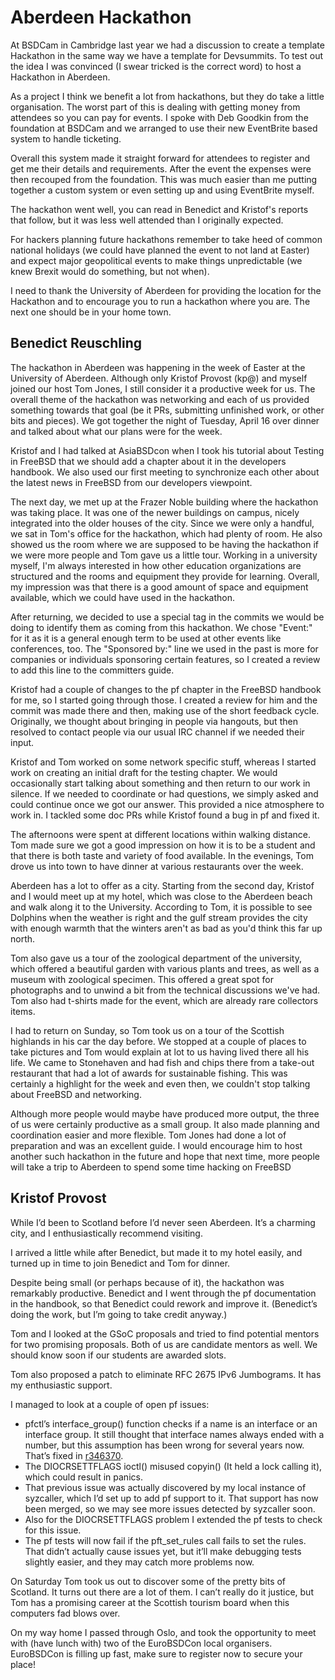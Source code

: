 # Aberdeen Hackathon

At BSDCam in Cambridge last year we had a discussion to create a template
Hackathon in the same way we have a template for Devsummits. To test out the
idea I was convinced (I swear tricked is the correct word) to host a Hackathon
in Aberdeen.

As a project I think we benefit a lot from hackathons, but they do take a
little organisation. The worst part of this is dealing with getting money from
attendees so you can pay for events. I spoke with Deb Goodkin from the
foundation at BSDCam and we arranged to use their new EventBrite based system
to handle ticketing.

Overall this system made it straight forward for attendees to register and get
me their details and requirements. After the event the expenses were then
recouped from the foundation. This was much easier than me putting together a
custom system or even setting up and using EventBrite myself.

The hackathon went well, you can read in Benedict and Kristof's reports that
follow, but it was less well attended than I originally expected. 

For hackers planning future hackathons remember to take heed of common national
holidays (we could have planned the event to not land at Easter) and expect
major geopolitical events to make things unpredictable (we knew Brexit would do
something, but not when).

I need to thank the University of Aberdeen for providing the location for the
Hackathon and to encourage you to run a hackathon where you are. The next one
should be in your home town.

## Benedict Reuschling 

The hackathon in Aberdeen was happening in the week of Easter at the University
of Aberdeen. Although only Kristof Provost (kp@) and myself joined our host Tom
Jones, I still consider it a productive week for us.  The overall theme of the
hackathon was networking and each of us provided something towards that goal
(be it PRs, submitting unfinished work, or other bits and pieces). We got
together the night of Tuesday, April 16 over dinner and talked about what our
plans were for the week.

Kristof and I had talked at AsiaBSDcon when I took his tutorial about Testing
in FreeBSD that we should add a chapter about it in the developers handbook. We
also used our first meeting to synchronize each other about the latest news in
FreeBSD from our developers viewpoint.

The next day, we met up at the Frazer Noble building where the hackathon was
taking place. It was one of the newer buildings on campus, nicely integrated
into the older houses of the city. Since we were only a handful, we sat in
Tom's office for the hackathon, which had plenty of room. He also showed us the
room where we are supposed to be having the hackathon if we were more people
and Tom gave us a little tour. Working in a university myself, I'm always
interested in how other education organizations are structured and the rooms
and equipment they provide for learning. Overall, my impression was that there
is a good amount of space and equipment available, which we could have used in
the hackathon.

After returning, we decided to use a special tag in the commits we would be
doing to identify them as coming from this hackathon. We chose "Event:" for it
as it is a general enough term to be used at other events like conferences,
too. The "Sponsored by:" line we used in the past is more for companies or
individuals sponsoring certain features, so I created a review to add this line
to the committers guide.

Kristof had a couple of changes to the pf chapter in the FreeBSD handbook for
me, so I started going through those. I created a review for him and the commit
was made there and then, making use of the short feedback cycle. Originally, we
thought about bringing in people via hangouts, but then resolved to contact
people via our usual IRC channel if we needed their input.

Kristof and Tom worked on some network specific stuff, whereas I started work
on creating an initial draft for the testing chapter. We would occasionally
start talking about something and then return to our work in silence. If we
needed to coordinate or had questions, we simply asked and could continue once
we got our answer. This provided a nice atmosphere to work in. I tackled some
doc PRs while Kristof found a bug in pf and fixed it.

The afternoons were spent at different locations within walking distance. Tom
made sure we got a good impression on how it is to be a student and that there
is both taste and variety of food available. In the evenings, Tom drove us into
town to have dinner at various restaurants over the week.

Aberdeen has a lot to offer as a city. Starting from the second day, Kristof
and I would meet up at my hotel, which was close to the Aberdeen beach and walk
along it to the University. According to Tom, it is possible to see Dolphins
when the weather is right and the gulf stream provides the city with enough
warmth that the winters aren't as bad as you'd think this far up north.

Tom also gave us a tour of the zoological department of the university, which
offered a beautiful garden with various plants and trees, as well as a museum
with zoological specimen. This offered a great spot for photographs and to
unwind a bit from the technical discussions we've had. Tom also had t-shirts
made for the event, which are already rare collectors items.

I had to return on Sunday, so Tom took us on a tour of the Scottish highlands
in his car the day before. We stopped at a couple of places to take pictures
and Tom would explain at lot to us having lived there all his life. We came to
Stonehaven and had fish and chips there from a take-out restaurant that had a
lot of awards for sustainable fishing.  This was certainly a highlight for the
week and even then, we couldn't stop talking about FreeBSD and networking.

Although more people would maybe have produced more output, the three of us
were certainly productive as a small group. It also made planning and
coordination easier and more flexible. Tom Jones had done a lot of preparation
and was an excellent guide. I would encourage him to host another such
hackathon in the future and hope that next time, more people will take a trip
to Aberdeen to spend some time hacking on FreeBSD

## Kristof Provost 

While I’d been to Scotland before I’d never seen Aberdeen. It’s a charming
city, and I enthusiastically recommend visiting.

I arrived a little while after Benedict, but made it to my hotel easily, and
turned up in time to join Benedict and Tom for dinner.

Despite being small (or perhaps because of it), the hackathon was remarkably
productive. Benedict and I went through the pf documentation in the handbook,
so that Benedict could rework and improve it. (Benedict’s doing the work, but
I’m going to take credit anyway.)

Tom and I looked at the GSoC proposals and tried to find potential mentors for
two promising proposals. Both of us are candidate mentors as well. We should
know soon if our students are awarded slots.

Tom also proposed a patch to eliminate RFC 2675 IPv6 Jumbograms. It has my
enthusiastic support.

I managed to look at a couple of open pf issues:

 * pfctl’s interface_group() function checks if a name is an interface or an interface group. It still thought that interface names always ended with a number, but this assumption has been wrong for several years now. That’s fixed in [r346370](https://svnweb.freebsd.org/changeset/base/346370).
 * The DIOCRSETTFLAGS ioctl() misused copyin() (It held a lock calling it), which could result in panics.
 * That previous issue was actually discovered by my local instance of syzcaller, which I’d set up to add pf support to it. That support has now been merged, so we may see more issues detected by syzcaller soon.
 * Also for the DIOCRSETTFLAGS problem I extended the pf tests to check for this issue.
 * The pf tests will now fail if the pft_set_rules call fails to set the rules. That didn’t actually cause issues yet, but it’ll make debugging tests slightly easier, and they may catch more problems now.

On Saturday Tom took us out to discover some of the pretty bits of Scotland. It
turns out there are a lot of them. I can’t really do it justice, but Tom has a
promising career at the Scottish tourism board when this computers fad blows
over.

On my way home I passed through Oslo, and took the opportunity to meet with
(have lunch with) two of the EuroBSDCon local organisers. EuroBSDCon is filling
up fast, make sure to register now to secure your place!
